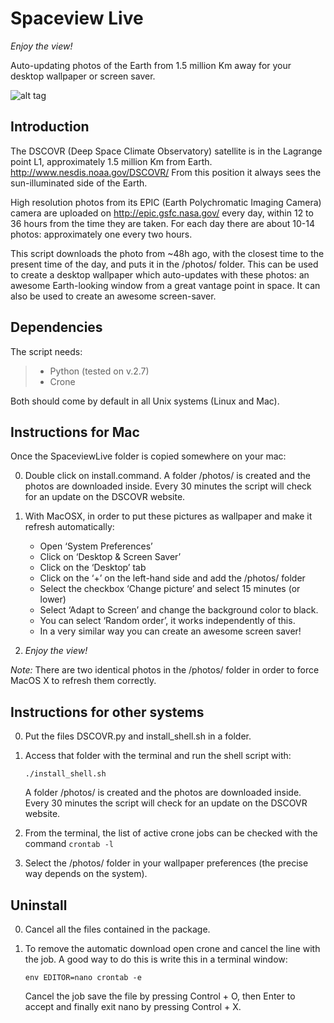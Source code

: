  Spaceview Live
=============
 *Enjoy the view!*

Auto-updating photos of the Earth from 1.5 million Km away for your desktop wallpaper or screen saver.

![alt tag](https://raw.github.com/DavidMarzocca/SpaceviewLive/master/DSCOVR%20Wallpaper%20Example.png)

Introduction
--------------

The DSCOVR (Deep Space Climate Observatory) satellite is in the Lagrange point L1, approximately 1.5 million Km from Earth.
http://www.nesdis.noaa.gov/DSCOVR/
From this position it always sees the sun-illuminated side of the Earth.

High resolution photos from its EPIC (Earth Polychromatic Imaging Camera) camera are uploaded on http://epic.gsfc.nasa.gov/ every day, within 12 to 36 hours from the time they are taken. For each day there are about 10-14 photos: approximately one every two hours.

This script downloads the photo from ~48h ago, with the closest time to the present time of the day, and puts it in the /photos/ folder.
This can be used to create a desktop wallpaper which auto-updates with these photos:
an awesome Earth-looking window from a great vantage point in space.
It can also be used to create an awesome screen-saver.

Dependencies
----------------

The script needs:
> - Python (tested on v.2.7)
> - Crone

Both should come by default in all Unix systems (Linux and Mac).

Instructions for Mac
-----------------------

Once the SpaceviewLive folder is copied somewhere on your mac:

0. Double click on install.command.
   A folder /photos/ is created and the photos are downloaded inside.
   Every 30 minutes the script will check for an update on the DSCOVR website.

0. With MacOSX, in order to put these pictures as wallpaper and make it refresh automatically:
	- Open ‘System Preferences’
	- Click on ‘Desktop & Screen Saver’
	- Click on the ‘Desktop’ tab
	- Click on the ‘+’ on the left-hand side and add the /photos/ folder
	- Select the checkbox ‘Change picture’ and select 15 minutes (or lower)
	- Select ‘Adapt to Screen’ and change the background color to black.
	- You can select ‘Random order’, it works independently of this.
	- In a very similar way you can create an awesome screen saver!

0. *Enjoy the view!*


*Note:* There are two identical photos in the /photos/ folder in order to force MacOS X to refresh them correctly.

Instructions for other systems
-----------

0. Put the files DSCOVR.py and install_shell.sh in a folder.

0. Access that folder with the terminal and run the shell script with:
   ```
   ./install_shell.sh
   ```
   A folder /photos/ is created and the photos are downloaded inside.
   Every 30 minutes the script will check for an update on the DSCOVR website.

0. From the terminal, the list of active crone jobs can be checked with the command `crontab -l`

0. Select the /photos/ folder in your wallpaper preferences (the precise way depends on the system).

Uninstall
-----------

0. Cancel all the files contained in the package.

0. To remove the automatic download open crone and cancel the line with the job.
	A good way to do this is write this in a terminal window:
	 ```
   env EDITOR=nano crontab -e
   ```
	Cancel the job save the file by pressing Control + O, then Enter to accept and finally exit nano by pressing Control + X.
